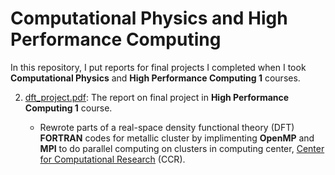 # Computational Physics and High Performance Computing

In this repository, I put reports for final projects I completed when I took **Computational Physics** and **High Performance Computing 1** courses.





2. [dft_project.pdf](https://github.com/hsuanhao/Computational_Physics/blob/master/dft_project.pdf): The report on final project in **High Performance Computing 1** course.

   - Rewrote parts of a real-space density functional theory (DFT) **FORTRAN** codes for metallic cluster by implimenting **OpenMP** and **MPI** to do parallel computing on clusters in computing center, [Center for Computational Research](https://www.buffalo.edu/ccr.html) (CCR).
